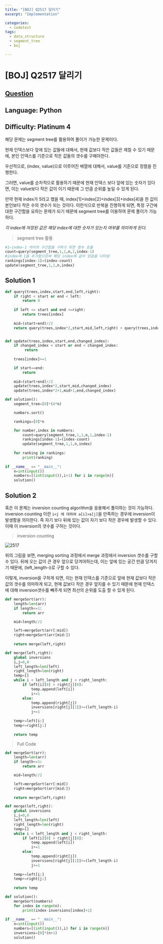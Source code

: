 ```yaml
---
title: "[BOJ] Q2517 달리기"
excerpt: "Implementation"

categories:
  - codetest
tags:
  - data_structure
  - segment_tree
  - boj

---
```

# [BOJ] Q2517 달리기
## [Question](https://www.acmicpc.net/problem/2517)
## Language: Python
## Difficulty: Platinum 4

해당 문제는 segment tree를 활용하여 풀이가 가능한 문제이다.

현재 인덱스보다 앞에 있는 값들에 대해서, 현재 값보다 작은 값들은 제칠 수 있기 때문에, 본인 인덱스를 기준으로 작은 값들의 갯수를 구해야한다.

우선적으로, (index, value)으로 이루어진 배열에 대해서, value를 기준으로 정렬을 진행한다.

그러면, value를 순차적으로 활용하기 때문에 현재 인덱스 보다 앞에 있는 숫자가 있다면, 이는 value보다 작은 값이 이기 때문에 그 만큼 순위를 높일 수 있게 된다. 

만약 현재 index가 5라고 했을 때, index[1]+index[2]+index[3]+index[4]을 한 값이 본인보다 작은 수의 갯수가 되는 것이다. 이런식으로 반복을 진행하게 되면, 특정 구간에 대한 구간합을 요하는 문제가 되기 때문에 segment tree를 이용하여 문제 풀이가 가능하다.

*각 index에 저장된 값은 해당 index에 대한 숫자가 있는지 여부를 의미하게 된다.*

> segment tree 활용

```python
#1~index-1 까지의 구간합을 구하기 위한 함수 호출
count=query(segment_tree,1,1,n,1,index-1)
#index에 1을 추가함으로써 해당 index에 값이 있음을 나타냄
rankings[index-1]=(index-count)
update(segment_tree,1,1,n,index)
```

## Solution 1

```python
def query(trees,index,start,end,left,right):
    if right < start or end < left:
        return 0
    
    if left <= start and end <=right:
        return trees[index]
    
    mid=(start+end)//2
    return query(trees,index*2,start,mid,left,right) + query(trees,index*2+1,mid+1,end,left,right)


def update(trees,index,start,end,changed_index):
    if changed_index < start or end < changed_index:
         return
    
    trees[index]+=1

    if start==end:
        return
    
    mid=(start+end)//2
    update(trees,index*2,start,mid,changed_index)
    update(trees,index*2+1,mid+1,end,changed_index)

def solution():
    segment_tree=[0]*(4*n)

    numbers.sort()

    rankings=[0]*n

    for number,index in numbers: 
        count=query(segment_tree,1,1,n,1,index-1)
        rankings[index-1]=(index-count)
        update(segment_tree,1,1,n,index)
    
    for ranking in rankings:
        print(ranking)
        
if __name__ == "__main__":
    n=int(input())
    numbers=[(int(input()),i+1) for i in range(n)]
    solution()
```

## Solution 2 

혹은 이 문제는 inversion counting algorithm을 응용해서 풀이하는 것이 가능하다. inversion counting 이란 ```i<j 에 대하여 a[i]>a[j]```을 만족하는 경우에 inversion이 발생함을 의미한다. 즉 자기 보다 뒤에 있는 값이 자기 보다 작은 경우에 발생할 수 있다. 이때 이 inversion의 갯수를 구하는 것이다. 

> inversion counting

![2517](/assets/images/algorithm/q2517.png)

위의 그림을 보면, merging sorting 과정에서 merge 과정에서 inversion 갯수를 구할 수 있다. 뒤에 오는 값이 큰 경우 앞으로 당겨야하는데, 이는 앞에 있는 공간 만큼 당겨지기 때문에, (left_length-i)로 구할 수 있다.

이렇게, inversion을 구하게 되면, 이는 현재 인덱스를 기준으로 앞에 현재 값보다 작은 값의 갯수를 의마하게 되고, 현재 값보다 작은 경우 앞지를 수 있기 때문에 현재 인덱스에 대해 inversion갯수를 빼주게 되면 최선의 순위를 도출 할 수 있게 된다.

```python
def mergeSort(arr):
    length=len(arr)
    if length<=1:
        return arr

    mid=length//2

    left=mergeSort(arr[:mid])
    right=mergeSort(arr[mid:])
    
    return merge(left,right)

def merge(left,right):
    global inversions
    i,j=0,0
    left_length=len(left)
    right_length=len(right)
    temp=[]
    while i < left_length and j < right_length:
        if left[i][0] > right[j][0]:
            temp.append(left[i])
            i+=1
        else:
            temp.append(right[j])
            inversions[right[j][1]]+=(left_length-i)
            j+=1
    
    temp+=left[i:]
    temp+=right[j:]
    
    return temp
```

> Full Code

```python
def mergeSort(arr):
    length=len(arr)
    if length<=1:
        return arr

    mid=length//2

    left=mergeSort(arr[:mid])
    right=mergeSort(arr[mid:])
    
    return merge(left,right)

def merge(left,right):
    global inversions
    i,j=0,0
    left_length=len(left)
    right_length=len(right)
    temp=[]
    while i < left_length and j < right_length:
        if left[i][0] > right[j][0]:
            temp.append(left[i])
            i+=1
        else:
            temp.append(right[j])
            inversions[right[j][1]]+=(left_length-i)
            j+=1
    
    temp+=left[i:]
    temp+=right[j:]
    
    return temp

def solution():
    mergeSort(numbers)
    for index in range(n):
        print(index-inversions[index]+1)   
        
if __name__ == "__main__":
    n=int(input())
    numbers=[(int(input()),i) for i in range(n)]
    inversions=[0]*(n+1)
    solution()
```